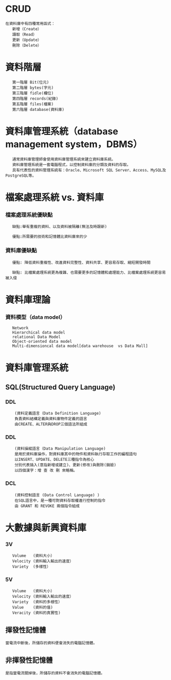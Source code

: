 # CRUD
```
在資料庫中有四種常用函式：
   新增（Create）
   讀取（Read）
   更新（Update）
   刪除（Delete）
```

# 資料階層
```
   第一階層 Bit(位元)
   第二階層 bytes(字元)
   第三階層 fidle(欄位)
   第四階層 records(紀錄)
   第五階層 files(檔案)
   第六階層 database(資料庫)
```

# 資料庫管理系統（database management system，DBMS）
```
   通常資料庫管理師會使用資料庫管理系統來建立資料庫系統。
   資料庫管理系統是一套電腦程式，以控制資料庫的分類及資料的存取。
   具有代表性的資料管理系統有：Oracle、Microsoft SQL Server、Access、MySQL及PostgreSQL等。
```
# 檔案處理系統 vs. 資料庫


### 檔案處理系統優缺點
```
   缺點:舉有重複的資料、以及資料被隔離(無法及時跟新)

   優點:所需要的技術和記憶體比資料庫來的少
```


### 資料庫優缺點
```
   優點: 降低資料重複性、改進資料完整性、資料共享、更容易存取、縮短開發時間

   缺點: 比檔案處理系統更為複雜、也需要更多的記憶體和處理能力、比檔案處理系統更容易被入侵
```
# 資料庫理論

### 資料模型（data model）

```
   Network 
   Hierarchical data model
   relational Data Model
   Object-oriented data model
   Multi-dimensioncal data model[data warehouse  vs Data Mall]
```

# 資料庫管理系統

## SQL(Structured Query Language) 

### DDL
```
    (資料定義語言（Data Definition Language)
    負責資料結構定義與資料庫物件定義的語言
    由CREATE、ALTER與DROP三個語法所組成
```
### DDL
```
    (資料操縱語言（Data Manipulation Language)
    是用於資料庫操作，對資料庫其中的物件和資料執行存取工作的編程語句
    以INSERT、UPDATE、DELETE三種指令為核心
    分別代表插入(意指新增或建立)、更新(修改)與刪除(銷毀)
    以四個漢字：增 查 改 刪 來略稱。
```
### DCL
```
    (資料控制語言 (Data Control Language) )
    在SQL語言中，是一種可對資料存取權進行控制的指令
    由 GRANT 和 REVOKE 兩個指令組成
```

# 大數據與新興資料庫

### 3V
```
   Volume   (資料大小）
   Velocity (資料輸入輸出的速度）
   Variety  (多樣性）
```
### 5V
```
   Volume   (資料大小）
   Velocity (資料輸入輸出的速度）
   Variety  (資料的多樣性）
   Value    (資料的值)
   Veracity (資料的真實性)
```

## 揮發性記憶體
```
當電流中斷後，所儲存的資料便會消失的電腦記憶體。
```
## 非揮發性記憶體
```
是指當電流關掉後，所儲存的資料不會消失的電腦記憶體。
```



















